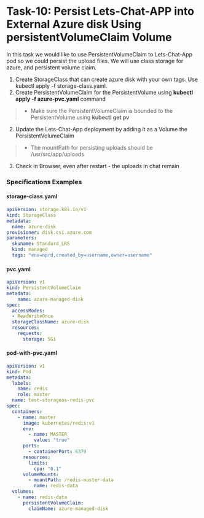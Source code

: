 # Task-10: Persist Lets-Chat-APP into External Azure disk Using **persistentVolumeClaim** Volume
In this task we would like to use PersistentVolumeClaim  to Lets-Chat-App pod so we could persist the upload files.
We will use class storage for azure, and persistent volume claim.

1.  Create StorageClass that can create azure disk with your own tags. Use kubectl apply -f storage-class.yaml.
2.  Create PersistentVolumeClaim for the PersistentVolume using **kubectl apply -f azure-pvc.yaml** command
  > * Make sure the PersistentVolumeClaim is bounded to the PersistentVolume using **kubectl get pv**
2. Update the Lets-Chat-App deployment by adding it as a Volume the PersistentVolumeClaim
  > * The mountPath for persisting uploads should be /usr/src/app/uploads
3. Check in Browser, even after restart - the uploads in chat remain

  
### Specifications Examples

#### storage-class.yaml
```yaml
apiVersion: storage.k8s.io/v1
kind: StorageClass
metadata:
  name: azure-disk
provisioner: disk.csi.azure.com
parameters:
  skuname: Standard_LRS
  kind: managed
  tags: "env=nprd,created_by=username,owner=username"
```

#### pvc.yaml
```yaml
apiVersion: v1
kind: PersistentVolumeClaim
metadata:
    name: azure-managed-disk
spec:
  accessModes:
  - ReadWriteOnce
  storageClassName: azure-disk
  resources:
    requests:
      storage: 5Gi
```

#### pod-with-pvc.yaml
```yaml
apiVersion: v1
kind: Pod
metadata:
  labels:
    name: redis
    role: master
  name: test-storageos-redis-pvc
spec:
  containers:
    - name: master
      image: kubernetes/redis:v1
      env:
        - name: MASTER
          value: "true"
      ports:
        - containerPort: 6379
      resources:
        limits:
          cpu: "0.1"
      volumeMounts:
        - mountPath: /redis-master-data
          name: redis-data
  volumes:
    - name: redis-data
      persistentVolumeClaim:
        claimName: azure-managed-disk
```
